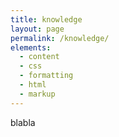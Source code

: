 ```yaml
---
title: knowledge
layout: page
permalink: /knowledge/
elements:
  - content
  - css
  - formatting
  - html
  - markup  
---
```


blabla
